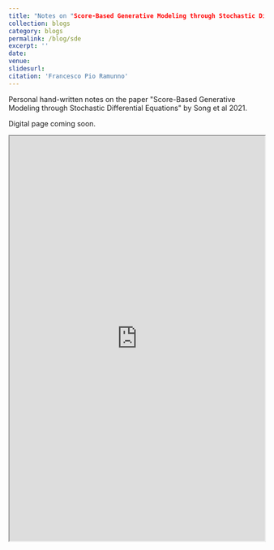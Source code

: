```yaml
---
title: "Notes on "Score-Based Generative Modeling through Stochastic Differential Equations" "
collection: blogs
category: blogs
permalink: /blog/sde
excerpt: ''
date: 
venue: 
slidesurl: 
citation: 'Francesco Pio Ramunno'
---
```

Personal hand-written notes on the paper "Score-Based Generative Modeling through Stochastic Differential Equations" by Song et al 2021. 

Digital page coming soon.

<iframe src="https://fpramunno.github.io/files/SDE.pdf" width="100%" height="800px"></iframe>



